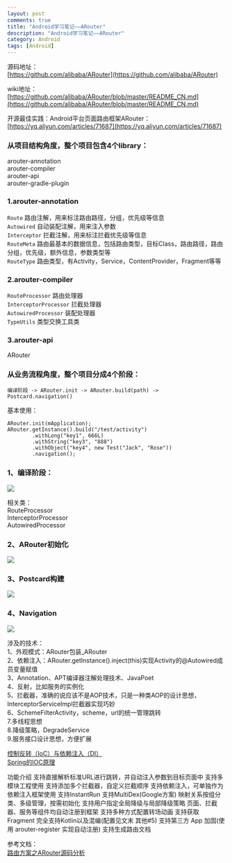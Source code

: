 ```yaml
---
layout: post
comments: true
title: "Android学习笔记——ARouter"
description: "Android学习笔记——ARouter"
category: Android
tags: [Android]
---
```


源码地址：    
[https://github.com/alibaba/ARouter](https://github.com/alibaba/ARouter)

wiki地址：    
[https://github.com/alibaba/ARouter/blob/master/README_CN.md](https://github.com/alibaba/ARouter/blob/master/README_CN.md)

开源最佳实践：Android平台页面路由框架ARouter：    
[https://yq.aliyun.com/articles/71687](https://yq.aliyun.com/articles/71687)

<!--more-->

### 从项目结构角度，整个项目包含4个library：    
arouter-annotation    
arouter-compiler    
arouter-api    
arouter-gradle-plugin    

### 1.arouter-annotation    
`Route`	        路由注解，用来标注路由路径，分组，优先级等信息    
`Autowired`	    自动装配注解，用来注入参数    
`Interceptor`	拦截注解，用来标注拦截优先级等信息    
`RouteMeta`	    路由最基本的数据信息，包括路由类型，目标Class，路由路径，路由分组，优先级，额外信息，参数类型等        
`RouteType`	    路由类型，有Activity，Service，ContentProvider，Fragment等等    

### 2.arouter-compiler    

`RouteProcessor`	    路由处理器    
`InterceptorProcessor`	拦截处理器    
`AutowiredProcessor`	装配处理器    
`TypeUtils`	            类型交换工具类    

### 3.arouter-api    

ARouter

### 从业务流程角度，整个项目分成4个阶段：    

`编译阶段 -> ARouter.init -> ARouter.build(path) -> Postcard.navigation()`

基本使用：    

    ARouter.init(mApplication);
    ARouter.getInstance().build("/test/activity")
			.withLong("key1", 666L)
			.withString("key3", "888")
			.withObject("key4", new Test("Jack", "Rose"))
			.navigation();


### 1、编译阶段：    

![](/image/2018-11-01-arouter/ARouter-compiler.png)  

相关类：    
RouteProcessor    
InterceptorProcessor    
AutowiredProcessor    

### 2、ARouter初始化

![](/image/2018-11-01-arouter/ARouter-init.png)  

### 3、Postcard构建

![](/image/2018-11-01-arouter/ARouter-build.png)  

### 4、Navigation

![](/image/2018-11-01-arouter/ARouter-navigation.png)  


涉及的技术：    
1、外观模式：ARouter包装_ARouter      
2、依赖注入：ARouter.getInstance().inject(this)实现Activity的@Autowired成员变量赋值    
3、Annotation、APT编译器注解处理技术、JavaPoet    
4、反射，比如服务的实例化    
5、拦截器，准确的说应该不是AOP技术，只是一种类AOP的设计思想，InterceptorServiceImpl拦截器实现巧妙    
6、SchemeFilterActivity，scheme，url的统一管理跳转    
7.多线程思想    
8.降级策略，DegradeService        
9.服务接口设计思想，方便扩展    



[控制反转（IoC）与依赖注入（DI）](http://blog.xiaohansong.com/2015/10/21/IoC-and-DI/)    
[Spring的IOC原理](http://www.importnew.com/14751.html)    

功能介绍
支持直接解析标准URL进行跳转，并自动注入参数到目标页面中
支持多模块工程使用
支持添加多个拦截器，自定义拦截顺序
支持依赖注入，可单独作为依赖注入框架使用
支持InstantRun
支持MultiDex(Google方案)
映射关系按组分类、多级管理，按需初始化
支持用户指定全局降级与局部降级策略
页面、拦截器、服务等组件均自动注册到框架
支持多种方式配置转场动画
支持获取Fragment
完全支持Kotlin以及混编(配置见文末 其他#5)
支持第三方 App 加固(使用 arouter-register 实现自动注册)
支持生成路由文档


参考文档：    
[路由方案之ARouter源码分析](https://blog.csdn.net/byhook/article/details/79945460)